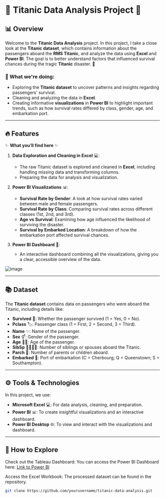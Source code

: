 # 🚢 Titanic Data Analysis Project 🧳

## 📊 Overview

Welcome to the **Titanic Data Analysis** project. In this project, I take a close look at the **Titanic dataset**, which contains information about the passengers aboard the **RMS Titanic**, and analyze the data using **Excel** and **Power BI**. The goal is to better understand factors that influenced survival chances during the tragic **Titanic** disaster. 🌊

### 🎯 What we're doing:
- Exploring the **Titanic dataset** to uncover patterns and insights regarding passengers' survival.
- Cleaning and analyzing the data in **Excel**.
- Creating informative **visualizations** in **Power BI** to highlight important trends, such as how survival rates differed by class, gender, age, and embarkation port.

---

## 🔥 Features

✨ **What you’ll find here** ✨

1. **Data Exploration and Cleaning in Excel** 💻:
   - The raw Titanic dataset is explored and cleaned in **Excel**, including handling missing data and transforming columns.
   - Preparing the data for analysis and visualization.

2. **Power BI Visualizations** 📊:
   - **Survival Rate by Gender**: A look at how survival rates varied between male and female passengers.
   - **Survival Rate by Class**: Comparing survival rates across different classes (1st, 2nd, and 3rd).
   - **Age vs Survival**: Examining how age influenced the likelihood of surviving the disaster.
   - **Survival by Embarked Location**: A breakdown of how the embarkation port affected survival chances.

3. **Power BI Dashboard** 🌟:
   - An interactive dashboard combining all the visualizations, giving you a clear, accessible overview of the data.

![image](https://github.com/user-attachments/assets/d84ed532-f28e-49a1-8a27-af4763c781c5)

---

## 📚 Dataset

The **Titanic dataset** contains data on passengers who were aboard the Titanic, including details like:

- **Survived** 🚢: Whether the passenger survived (1 = Yes, 0 = No).
- **Pclass** 🏷️: Passenger class (1 = First, 2 = Second, 3 = Third).
- **Name** ✨: Name of the passenger.
- **Sex** ⚥: Gender of the passenger.
- **Age** 👶👵: Age of the passenger.
- **SibSp** 👨‍👩‍👧‍👦: Number of siblings or spouses aboard the Titanic.
- **Parch** 🧳: Number of parents or children aboard.
- **Embarked** 🚢: Port of embarkation (C = Cherbourg; Q = Queenstown; S = Southampton).

---

## ⚙️ Tools & Technologies

In this project, we use:

- **Microsoft Excel** 💻: For data analysis, cleaning, and preparation.
- **Power BI** 📊: To create insightful visualizations and an interactive dashboard.
- **Power BI Desktop** 🌐: To view and interact with the visualizations and dashboard.

---

## 🚀 How to Explore
Check out the Tableau Dashboard:
You can access the Power BI Dashboard here:
[Link to Power BI](https://app.powerbi.com/view?r=eyJrIjoiZmM4ODUyZWItNDFhYS00NmM3LTkwNjktNDUyNWQ0MzJmZTM2IiwidCI6IjZlZmQwZjIwLTU3YzgtNDQ0Ny1iNTNmLTAwZDQ5OTJjYTUwYiJ9)

Access the Excel Workbook:
The processed dataset can be found in the repository.

   ```bash
   git clone https://github.com/yourusername/titanic-data-analysis.git
